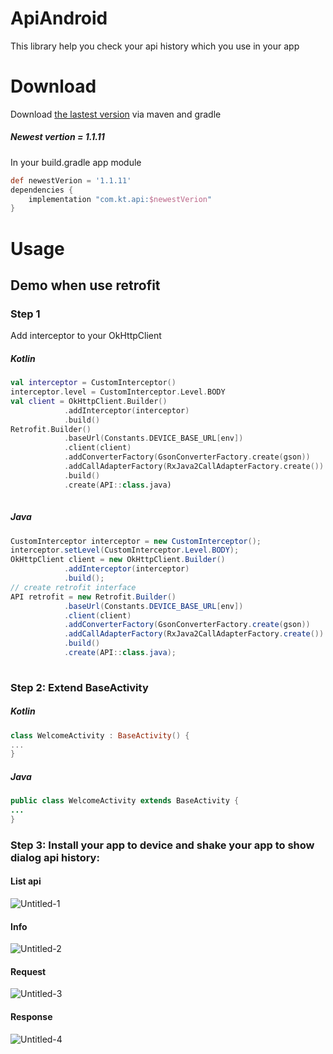 # ApiAndroid
This library help you check your api history which you use in your app
# Download
Download [the lastest version](https://bintray.com/beta/#/dvt1405/com.kt.checkApi/CheckAPIAndroid?tab=overview) via maven and gradle
##### Newest vertion = 1.1.11
In your build.gradle app module
```gradle
def newestVerion = '1.1.11'
dependencies {
    implementation "com.kt.api:$newestVerion"
}
```
# Usage
  ## Demo when use retrofit
  ### Step 1
  Add interceptor to your OkHttpClient
  ##### Kotlin
```kotlin
val interceptor = CustomInterceptor()
interceptor.level = CustomInterceptor.Level.BODY
val client = OkHttpClient.Builder()
            .addInterceptor(interceptor)
            .build()
Retrofit.Builder()
            .baseUrl(Constants.DEVICE_BASE_URL[env])
            .client(client)
            .addConverterFactory(GsonConverterFactory.create(gson))
            .addCallAdapterFactory(RxJava2CallAdapterFactory.create())
            .build()
            .create(API::class.java)
            
```
  ##### Java

```java
CustomInterceptor interceptor = new CustomInterceptor();
interceptor.setLevel(CustomInterceptor.Level.BODY);
OkHttpClient client = new OkHttpClient.Builder()
            .addInterceptor(interceptor)
            .build();
// create retrofit interface
API retrofit = new Retrofit.Builder()
            .baseUrl(Constants.DEVICE_BASE_URL[env])
            .client(client)
            .addConverterFactory(GsonConverterFactory.create(gson))
            .addCallAdapterFactory(RxJava2CallAdapterFactory.create())
            .build()
            .create(API::class.java);
            
```

### Step 2: Extend BaseActivity
  ##### Kotlin

```kotlin
class WelcomeActivity : BaseActivity() {
...
}
```
  ##### Java
```java
public class WelcomeActivity extends BaseActivity {
...
}
```
### Step 3: Install your app to device and shake your app to show dialog api history:
#### List api
![Untitled-1](https://user-images.githubusercontent.com/38560833/75093206-56fa3800-55b2-11ea-832d-7369bf2ada1c.png)
#### Info
![Untitled-2](https://user-images.githubusercontent.com/38560833/75093209-582b6500-55b2-11ea-8c01-31c198462aac.png)
#### Request
![Untitled-3](https://user-images.githubusercontent.com/38560833/75093210-58c3fb80-55b2-11ea-9c2f-b2e0a0b54381.png)
#### Response
![Untitled-4](https://user-images.githubusercontent.com/38560833/75093212-595c9200-55b2-11ea-89ec-acfa9686be9b.png)
